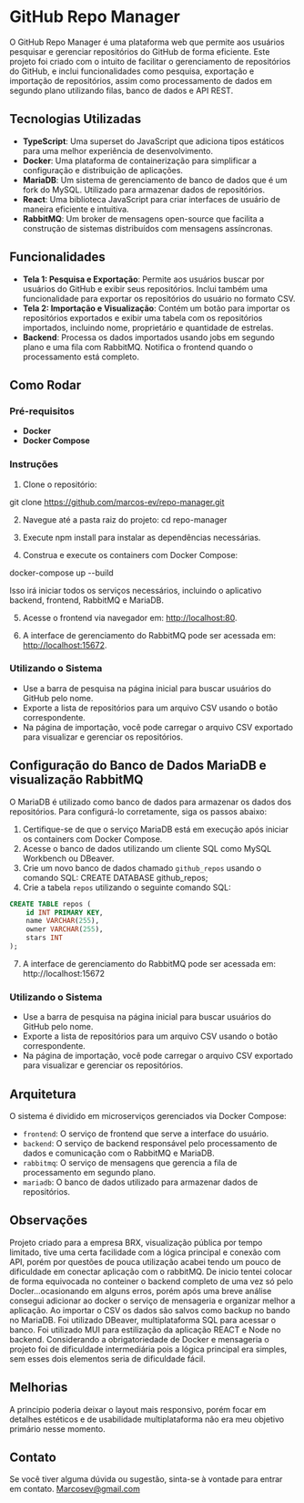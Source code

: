 # GitHub Repo Manager

O GitHub Repo Manager é uma plataforma web que permite aos usuários pesquisar e gerenciar repositórios do GitHub de forma eficiente. Este projeto foi criado com o intuito de facilitar o gerenciamento de repositórios do GitHub, e inclui funcionalidades como pesquisa, exportação e importação de repositórios, assim como processamento de dados em segundo plano utilizando filas, banco de dados e API REST.

## Tecnologias Utilizadas

- **TypeScript**: Uma superset do JavaScript que adiciona tipos estáticos para uma melhor experiência de desenvolvimento.
- **Docker**: Uma plataforma de containerização para simplificar a configuração e distribuição de aplicações.
- **MariaDB**: Um sistema de gerenciamento de banco de dados que é um fork do MySQL. Utilizado para armazenar dados de repositórios.
- **React**: Uma biblioteca JavaScript para criar interfaces de usuário de maneira eficiente e intuitiva.
- **RabbitMQ**: Um broker de mensagens open-source que facilita a construção de sistemas distribuídos com mensagens assíncronas.

## Funcionalidades

- **Tela 1: Pesquisa e Exportação**: Permite aos usuários buscar por usuários do GitHub e exibir seus repositórios. Inclui também uma funcionalidade para exportar os repositórios do usuário no formato CSV.
- **Tela 2: Importação e Visualização**: Contém um botão para importar os repositórios exportados e exibir uma tabela com os repositórios importados, incluindo nome, proprietário e quantidade de estrelas.
- **Backend**: Processa os dados importados usando jobs em segundo plano e uma fila com RabbitMQ. Notifica o frontend quando o processamento está completo.

## Como Rodar

### Pré-requisitos

- **Docker**
- **Docker Compose**

### Instruções

1. Clone o repositório:

git clone https://github.com/marcos-ev/repo-manager.git


2. Navegue até a pasta raiz do projeto:
cd repo-manager


3. Execute npm install para instalar as dependências necessárias.

4. Construa e execute os containers com Docker Compose:

docker-compose up --build

Isso irá iniciar todos os serviços necessários, incluindo o aplicativo backend, frontend, RabbitMQ e MariaDB.

5. Acesse o frontend via navegador em: [http://localhost:80](http://localhost:80).

6. A interface de gerenciamento do RabbitMQ pode ser acessada em: [http://localhost:15672](http://localhost:15672).

### Utilizando o Sistema

- Use a barra de pesquisa na página inicial para buscar usuários do GitHub pelo nome.
- Exporte a lista de repositórios para um arquivo CSV usando o botão correspondente.
- Na página de importação, você pode carregar o arquivo CSV exportado para visualizar e gerenciar os repositórios.

## Configuração do Banco de Dados MariaDB e visualização RabbitMQ

O MariaDB é utilizado como banco de dados para armazenar os dados dos repositórios. Para configurá-lo corretamente, siga os passos abaixo:

1. Certifique-se de que o serviço MariaDB está em execução após iniciar os containers com Docker Compose.
2. Acesse o banco de dados utilizando um cliente SQL como MySQL Workbench ou DBeaver.
3. Crie um novo banco de dados chamado `github_repos` usando o comando SQL:
CREATE DATABASE github_repos;
4. Crie a tabela `repos` utilizando o seguinte comando SQL:
```sql
CREATE TABLE repos (
    id INT PRIMARY KEY,
    name VARCHAR(255),
    owner VARCHAR(255),
    stars INT
);

```
7. A interface de gerenciamento do RabbitMQ pode ser acessada em:
http://localhost:15672


### Utilizando o Sistema

- Use a barra de pesquisa na página inicial para buscar usuários do GitHub pelo nome.
- Exporte a lista de repositórios para um arquivo CSV usando o botão correspondente.
- Na página de importação, você pode carregar o arquivo CSV exportado para visualizar e gerenciar os repositórios.

## Arquitetura

O sistema é dividido em microserviços gerenciados via Docker Compose:

- `frontend`: O serviço de frontend que serve a interface do usuário.
- `backend`: O serviço de backend responsável pelo processamento de dados e comunicação com o RabbitMQ e MariaDB.
- `rabbitmq`: O serviço de mensagens que gerencia a fila de processamento em segundo plano.
- `mariadb`: O banco de dados utilizado para armazenar dados de repositórios.

## Observações

Projeto criado para a empresa BRX, visualização pública por tempo limitado, tive uma certa facilidade com a lógica principal e conexão com API, porém por questões de pouca utilização acabei tendo um pouco de dificuldade em conectar aplicação com o rabbitMQ. De inicio tentei colocar de forma equivocada no conteiner o backend completo de uma vez só pelo Docler...ocasionando em alguns erros, porém após uma breve análise consegui adicionar ao docker o serviço de mensageria e organizar melhor a aplicação. Ao importar o CSV os dados são salvos como backup no bando no MariaDB. Foi utilizado DBeaver, multiplataforma SQL para acessar o banco. Foi utilizado MUI para estilização da aplicação REACT e Node no backend. Considerando a obrigatoriedade de Docker e mensageria o projeto foi de dificuldade intermediária pois a lógica principal era simples, sem esses dois elementos seria de dificuldade fácil.

## Melhorias

A principio poderia deixar o layout mais responsivo, porém focar em detalhes estéticos e de usabilidade multiplataforma não era meu objetivo primário nesse momento.

## Contato

Se você tiver alguma dúvida ou sugestão, sinta-se à vontade para entrar em contato. Marcosev@gmail.com 
